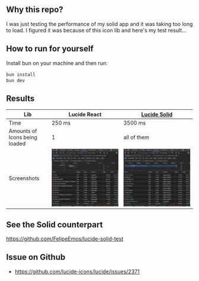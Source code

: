 ## Why this repo?

I was just testing the performance of my solid app and it was taking too long to load.
I figured it was because of this icon lib and here's my test result...

## How to run for yourself
Install bun on your machine and then run:
```console
bun install
bun dev
```

## Results

|Lib|Lucide React|[Lucide Solid](https://github.com/FelipeEmos/lucide-solid-test)|
|---|---|---|
|Time| 250 ms | 3500 ms |
|Amounts of Icons being loaded|1|all of them|
|Screenshots|![REACT](/docs/react.png)|![SOLID](/docs/solid.png)|

## See the Solid counterpart
https://github.com/FelipeEmos/lucide-solid-test

## Issue on Github
- https://github.com/lucide-icons/lucide/issues/2371
